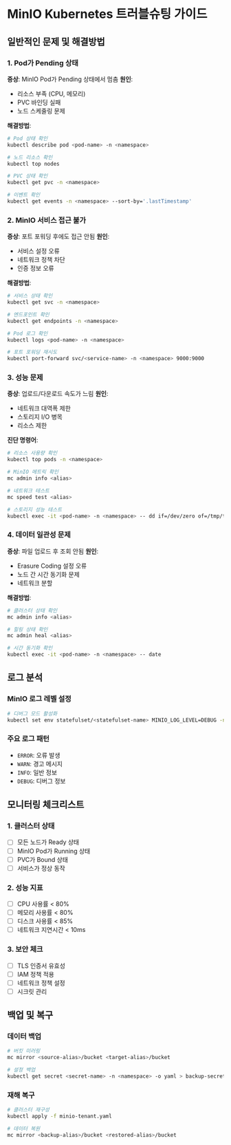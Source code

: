 # MinIO Kubernetes 트러블슈팅 가이드

## 일반적인 문제 및 해결방법

### 1. Pod가 Pending 상태
**증상**: MinIO Pod가 Pending 상태에서 멈춤
**원인**: 
- 리소스 부족 (CPU, 메모리)
- PVC 바인딩 실패
- 노드 스케줄링 문제

**해결방법**:
```bash
# Pod 상태 확인
kubectl describe pod <pod-name> -n <namespace>

# 노드 리소스 확인
kubectl top nodes

# PVC 상태 확인
kubectl get pvc -n <namespace>

# 이벤트 확인
kubectl get events -n <namespace> --sort-by='.lastTimestamp'
```

### 2. MinIO 서비스 접근 불가
**증상**: 포트 포워딩 후에도 접근 안됨
**원인**:
- 서비스 설정 오류
- 네트워크 정책 차단
- 인증 정보 오류

**해결방법**:
```bash
# 서비스 상태 확인
kubectl get svc -n <namespace>

# 엔드포인트 확인
kubectl get endpoints -n <namespace>

# Pod 로그 확인
kubectl logs <pod-name> -n <namespace>

# 포트 포워딩 재시도
kubectl port-forward svc/<service-name> -n <namespace> 9000:9000
```

### 3. 성능 문제
**증상**: 업로드/다운로드 속도가 느림
**원인**:
- 네트워크 대역폭 제한
- 스토리지 I/O 병목
- 리소스 제한

**진단 명령어**:
```bash
# 리소스 사용량 확인
kubectl top pods -n <namespace>

# MinIO 메트릭 확인
mc admin info <alias>

# 네트워크 테스트
mc speed test <alias>

# 스토리지 성능 테스트
kubectl exec -it <pod-name> -n <namespace> -- dd if=/dev/zero of=/tmp/test bs=1M count=100
```

### 4. 데이터 일관성 문제
**증상**: 파일 업로드 후 조회 안됨
**원인**:
- Erasure Coding 설정 오류
- 노드 간 시간 동기화 문제
- 네트워크 분할

**해결방법**:
```bash
# 클러스터 상태 확인
mc admin info <alias>

# 힐링 상태 확인
mc admin heal <alias>

# 시간 동기화 확인
kubectl exec -it <pod-name> -n <namespace> -- date
```

## 로그 분석

### MinIO 로그 레벨 설정
```bash
# 디버그 모드 활성화
kubectl set env statefulset/<statefulset-name> MINIO_LOG_LEVEL=DEBUG -n <namespace>
```

### 주요 로그 패턴
- `ERROR`: 오류 발생
- `WARN`: 경고 메시지
- `INFO`: 일반 정보
- `DEBUG`: 디버그 정보

## 모니터링 체크리스트

### 1. 클러스터 상태
- [ ] 모든 노드가 Ready 상태
- [ ] MinIO Pod가 Running 상태
- [ ] PVC가 Bound 상태
- [ ] 서비스가 정상 동작

### 2. 성능 지표
- [ ] CPU 사용률 < 80%
- [ ] 메모리 사용률 < 80%
- [ ] 디스크 사용률 < 85%
- [ ] 네트워크 지연시간 < 10ms

### 3. 보안 체크
- [ ] TLS 인증서 유효성
- [ ] IAM 정책 적용
- [ ] 네트워크 정책 설정
- [ ] 시크릿 관리

## 백업 및 복구

### 데이터 백업
```bash
# 버킷 미러링
mc mirror <source-alias>/bucket <target-alias>/bucket

# 설정 백업
kubectl get secret <secret-name> -n <namespace> -o yaml > backup-secret.yaml
```

### 재해 복구
```bash
# 클러스터 재구성
kubectl apply -f minio-tenant.yaml

# 데이터 복원
mc mirror <backup-alias>/bucket <restored-alias>/bucket
```
